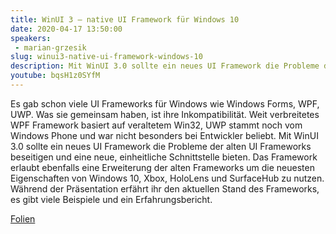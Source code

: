 ```yaml
---
title: WinUI 3 – native UI Framework für Windows 10
date: 2020-04-17 13:50:00
speakers:
 - marian-grzesik
slug: winui3-native-ui-framework-windows-10
description: Mit WinUI 3.0 sollte ein neues UI Framework die Probleme der alten UI Frameworks beseitigen und eine neue, einheitliche Schnittstelle bieten.
youtube: bqsH1z0SYfM
---
```

Es gab schon viele UI Frameworks für Windows wie Windows Forms, WPF, UWP. Was sie gemeinsam haben, ist ihre Inkompatibilität. Weit verbreitetes WPF Framework basiert auf veraltetem Win32, UWP stammt noch vom Windows Phone und war nicht besonders bei Entwickler beliebt. Mit WinUI 3.0 sollte ein neues UI Framework die Probleme der alten UI Frameworks beseitigen und eine neue, einheitliche Schnittstelle bieten. Das Framework erlaubt ebenfalls eine Erweiterung der alten Frameworks um die neuesten Eigenschaften von Windows 10, Xbox, HoloLens und SurfaceHub zu nutzen. Während der Präsentation erfährt ihr den aktuellen Stand des Frameworks, es gibt viele Beispiele und ein Erfahrungsbericht.

[Folien](https://software2business-my.sharepoint.com/:f:/g/personal/grzesik_software2business_de/Eo6It7uBYW1BjQE_QTQ5vBYBG66I5zXB3K8heRq-_I7h7A?e=91fD5W)